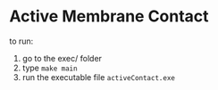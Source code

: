 # Active Membrane Contact

to run:
1. go to the exec/ folder
2. type ```make main```
3. run the executable file ```activeContact.exe```

